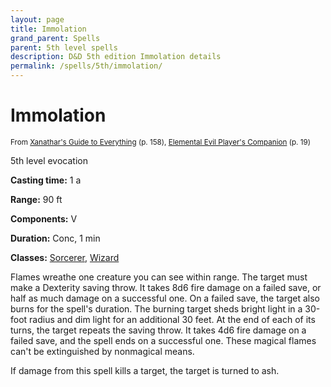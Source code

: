 ```yaml
---
layout: page
title: Immolation
grand_parent: Spells
parent: 5th level spells 
description: D&D 5th edition Immolation details
permalink: /spells/5th/immolation/
---
```


# Immolation

<small>From <a target="_blank" href="https://dnd.wizards.com/products/tabletop-games/rpg-products/xanathars-guide-everything">Xanathar's Guide to Everything</a> (p. 158), <a target="_blank" href="https://dnd.wizards.com/products/tabletop-games/rpg-products/player%E2%80%99s-companion">Elemental Evil Player's Companion</a> (p. 19)</small>


5th level evocation

**Casting time:** 1 a

**Range:** 90 ft

**Components:** V 

**Duration:** Conc, 1 min

**Classes:** [Sorcerer](/classes/sorcerer/), [Wizard](/classes/wizard/)

Flames wreathe one creature you can see within range. The target must make a Dexterity saving throw. It takes 8d6 fire damage on a failed save, or half as much damage on a successful one. On a failed save, the target also burns for the spell's duration. The burning target sheds bright light in a 30-foot radius and dim light for an additional 30 feet. At the end of each of its turns, the target repeats the saving throw. It takes 4d6 fire damage on a failed save, and the spell ends on a successful one. These magical flames can't be extinguished by nonmagical means.

   If damage from this spell kills a target, the target is turned to ash.